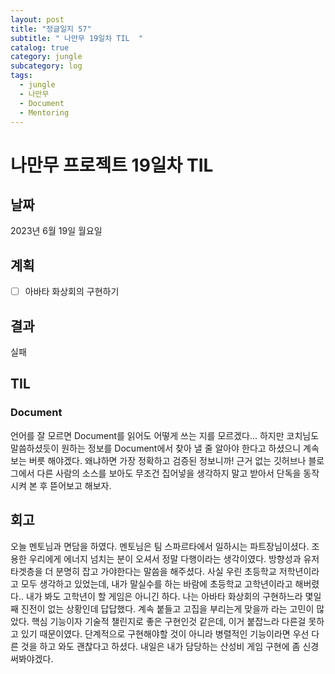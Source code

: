 ```yaml
---
layout: post
title: "정글일지 57"
subtitle: " 나만무 19일차 TIL  "
catalog: true
category: jungle
subcategory: log
tags:
  - jungle
  - 나만무
  - Document
  - Mentoring
---
```


# 나만무 프로젝트 19일차 TIL

## 날짜

2023년 6월 19일 월요일

## 계획

- [ ] 아바타 화상회의 구현하기

## 결과

실패

## TIL

### Document

언어를 잘 모르면 Document를 읽어도 어떻게 쓰는 지를 모르겠다... 하지만 코치님도 말씀하셨듯이 원하는 정보를 Document에서 찾아 낼 줄 알아야 한다고 하셨으니 계속 보는 버릇 해야겠다. 왜냐하면 가장 정확하고 검증된 정보니까! 근거 없는 깃허브나 블로그에서 다른 사람의 소스를 보아도 무조건 집어넣을 생각하지 말고 받아서 단독을 동작시켜 본 후 뜯어보고 해보자.

## 회고

오늘 멘토님과 면담을 하였다. 멘토님은 팀 스파르타에서 일하시는 파트장님이셨다. 조용한 우리에게 에너지 넘치는 분이 오셔서 정말 다행이라는 생각이였다. 방향성과 유저 타겟층을 더 분명히 잡고 가야한다는 말씀을 해주셨다. 사실 우린 초등학교 저학년이라고 모두 생각하고 있었는데, 내가 말실수를 하는 바람에 초등학교 고학년이라고 해버렸다.. 내가 봐도 고학년이 할 게임은 아니긴 하다. 나는 아바타 화상회의 구현하느라 몇일 째 진전이 없는 상황인데 답답했다. 계속 붙들고 고집을 부리는게 맞을까 라는 고민이 많았다. 핵심 기능이자 기술적 챌린지로 좋은 구현인것 같은데, 이거 붙잡느라 다른걸 못하고 있기 때문이였다. 단계적으로 구현해야할 것이 아니라 병렬적인 기능이라면 우선 다른 것을 하고 와도 괜찮다고 하셨다. 내일은 내가 담당하는 산성비 게임 구현에 좀 신경써봐야겠다.
